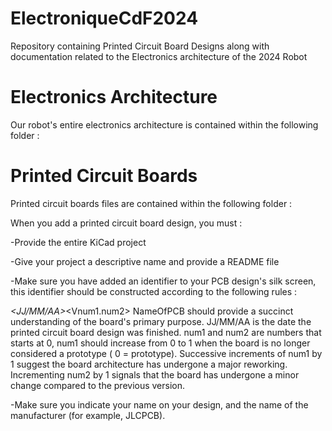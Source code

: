 # ElectroniqueCdF2024
Repository containing Printed Circuit Board Designs along with documentation related to the Electronics architecture of the 2024 Robot

# Electronics Architecture 
Our robot's entire electronics architecture is contained within the following folder :

# Printed Circuit Boards
Printed circuit boards files are contained within the following folder : 

When you add a printed circuit board design, you must :  

-Provide the entire KiCad project  

-Give your project a descriptive name and provide a README file  

-Make sure you have added an identifier to your PCB design's silk screen, this identifier should be constructed according to the following rules :  

<NameOfPCB>_<JJ/MM/AA>_<Vnum1.num2>
NameOfPCB should provide a succinct understanding of the board's primary purpose.
JJ/MM/AA is the date the printed circuit board design was finished.
num1 and num2 are numbers that starts at 0, num1 should increase from 0 to 1 when the board is no longer considered a prototype ( 0 = prototype). Successive increments of num1 by 1 suggest the board architecture has undergone a major reworking. Incrementing num2 by 1 signals that the board has undergone a minor change compared to the previous version.  

-Make sure you indicate your name on your design, and the name of the manufacturer (for example, JLCPCB).


